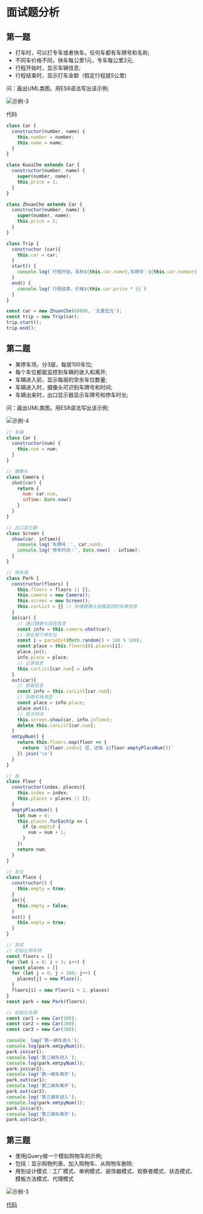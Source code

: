 # 面试题分析

## 第一题

- 打车时，可以打专车或者快车。任何车都有车牌号和名称;
- 不同车价格不同，快车每公里1元，专车每公里2元;
- 行程开始时，显示车辆信息;
- 行程结束时，显示打车金额（假定行程就5公里)

问：画出UML类图。用ES6语法写出该示例;

![示例-3](/blogs/image/designMode/示例-3.png)

代码

```js
class Car {
  constructor(number, name) {
    this.number = number;
    this.name = name;
  }
}

class KuaiChe extends Car {
  constructor(number, name) {
    super(number, name);
    this.price = 1;
  }
}

class ZhuanChe extends Car {
  constructor(number, name) {
    super(number, name);
    this.price = 2;
  }
}

class Trip {
  constructor (car){
    this.car = car;
  }
  start() {
    console.log(`行程开始，名称${this.car.name},车牌号：${this.car.number}`)
  }
  end() {
    console.log(`行程结束，价格${this.car.price * 5}`)
  }
}

const car = new ZhuanChe(88888, '五菱宏光');
const trip = new Trip(car);
trip.start();
trip.end();
```

## 第二题

- 某停车场，分3层，每层100车位;
- 每个车位都能监控到车辆的驶入和离开;
- 车辆进入前，显示每层的空余车位数量;
- 车辆进入时，摄像头可识别车牌号和时间;
- 车辆出来时，出口显示器显示车牌号和停车时长;

问：画出UML类图。用ES6语法写出该示例;
 
![示例-4](/blogs/image/designMode/示例-4.png)

```js
// 车辆
class Car {
  constructor(num) {
    this.num = num;
  }
}

// 摄像头
class Camera {
  shot(car) {
    return {
      num: car.num,
      inTime: Date.now()
    }
  }
}

// 出口显示器
class Screen {
  show(car, inTime){
    console.log('车牌号：', car.num);
    console.log('停车时间：', Date.now() - inTime);
  }
}

// 停车场
class Park {
  constructor(floors) {
    this.floors = floors || [];
    this.camera = new Camera();
    this.screen = new Screen();
    this.carList = {} // 存储摄像头拍摄返回的车辆信息
  }
  in(car) {
    // 通过摄像头回去信息
    const info = this.camera.shot(car);
    // 停在某个停车位
    const i = parseInt(Math.random() + 100 % 100);
    const place = this.floors[0].places[i];
    place.in();
    info.place = place;
    // 记录信息
    this.carList[car.num] = info
  }
  out(car){
    // 获取信息
    const info = this.carList[car.num];
    // 将停车场清空
    const place = info.place;
    place.out();
    // 显示时间
    this.screen.show(car, info.inTime);
    delete this.carList[car.num];
  }
  emtpyNum() {
    return this.floors.map(floor => {
      return `${floor.index} 层，还有 ${floor.emptyPlaceNum()}`
    }).join('\n')
  }
}

// 层
class Floor {
  constructor(index, places){
    this.index = index;
    this.places = places || [];
  }
  emptyPlaceNum() {
    let num = 0;
    this.places.forEach(p => {
      if (p.empty) {
        num = num + 1;
      }
    })
    return num;
  }
}

// 车位
class Place {
  constructor() {
    this.empty = true;
  }
  in(){
    this.empty = false;
  }
  out() {
    this.empty = true;
  }
}

// 测试
// 初始化停车场
const floors = []
for (let i = 0; i < 3; i++) {
  const places = []
  for (let j = 0; j < 100; j++) {
    places[j] = new Place();
  }
  floors[i] = new Floor(i + 1, places)
}
const park = new Park(floors);

// 初始化车辆
const car1 = new Car(100);
const car2 = new Car(200);
const car3 = new Car(300);

console. log('第一辆车进入');
console.log(park.emtpyNum());
park.in(car1);
console.log('第二辆车进入');
console.log(park.emtpyNum());
park.in(car2);
console.log('第一辆车离开');
park.out(car1);
console.log('第二辆车离开');
park.out(car2);
console.log('第三辆车进入');
console.log(park.emtpyNum());
park.in(car3);
console.log('第三辆车离开');
park.out(car3);
```

## 第三题

- 使用jQuery做一个模拟购物车的示例;
- 包括：显示购物列表、加入购物车、从购物车删除;
- 用到设计模式：工厂模式、单例模式、装饰器模式、观察者模式、状态模式、模板方法模式、代理模式

![示例-3](/blogs/image/designMode/示例-3.png)

[代码](https://github.com/TianYouH/designMode/tree/master/src/13-%E7%BB%BC%E5%90%88%E7%A4%BA%E4%BE%8B)